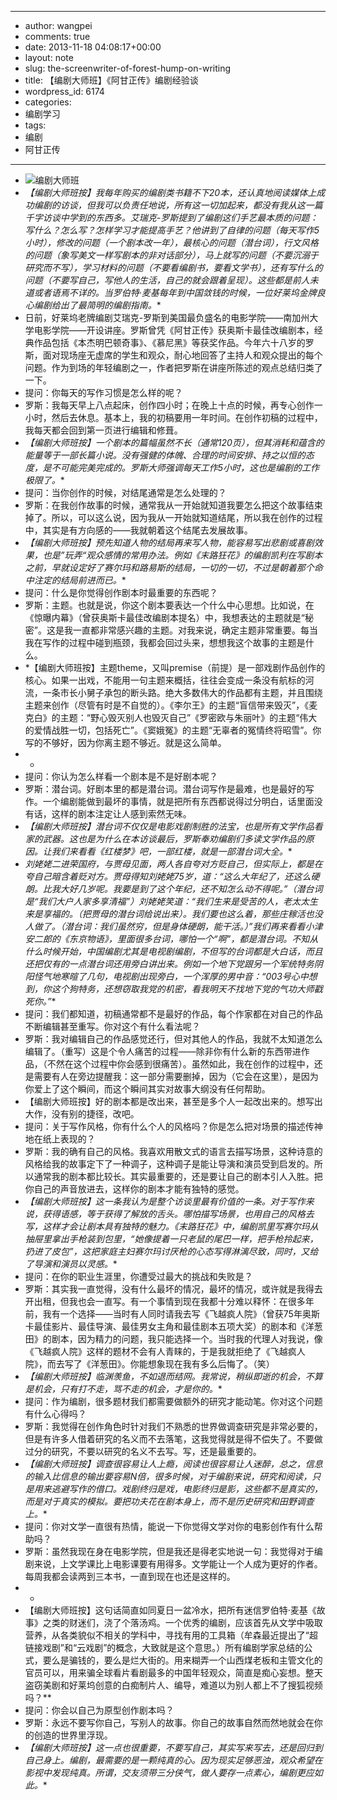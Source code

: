 - --
- author: wangpei
- comments: true
- date: 2013-11-18 04:08:17+00:00
- layout: note
- slug: the-screenwriter-of-forest-hump-on-writing
- title: 【编剧大师班】《阿甘正传》编剧经验谈
- wordpress_id: 6174
- categories:
- 编剧学习
- tags:
- 编剧
- 阿甘正传
- --
- ![编剧大师班](http://www.baibanbao.net/wp-content/uploads/2013/11/moon-path.jpg)
- *【编剧大师班按】我每年购买的编剧类书籍不下20本，还认真地阅读媒体上成功编剧的访谈，但我可以负责任地说，所有这一切加起来，都没有我从这一篇千字访谈中学到的东西多。艾瑞克-罗斯提到了编剧这们手艺最本质的问题：写什么？怎么写？怎样学习才能提高手艺？他讲到了自律的问题（每天写作5小时），修改的问题（一个剧本改一年），最核心的问题（潜台词），行文风格的问题（象写美文一样写剧本的非对话部分），马上就写的问题（不要沉溺于研究而不写），学习材料的问题（不要看编剧书，要看文学书），还有写什么的问题（不要写自己，写他人的生活，自己的就会跟着呈现）。这些都是前人未道或者语焉不详的。当罗伯特·麦基每年到中国敛钱的时候，一位好莱坞金牌良心编剧给出了最简明的编剧指南。**
- 日前，好莱坞老牌编剧艾瑞克-罗斯到美国最负盛名的电影学院——南加州大学电影学院——开设讲座。罗斯曾凭《阿甘正传》获奥斯卡最佳改编剧本，经典作品包括《本杰明巴顿奇事》、《慕尼黑》等获奖作品。今年六十八岁的罗斯，面对现场座无虚席的学生和观众，耐心地回答了主持人和观众提出的每个问题。作为到场的年轻编剧之一，作者把罗斯在讲座所陈述的观点总结归类了一下。
- 提问：你每天的写作习惯是怎么样的呢？
- 罗斯：我每天早上八点起床，创作四小时；在晚上十点的时候，再专心创作一小时，然后去休息。基本上，我的初稿要用一年时间。在创作初稿的过程中，我每天都会回到第一页进行编辑和修葺。
- *【编剧大师班按】一个剧本的篇幅虽然不长（通常120页），但其消耗和蕴含的能量等于一部长篇小说。没有强健的体魄、合理的时间安排、持之以恒的态度，是不可能完美完成的。罗斯大师强调每天工作5小时，这也是编剧的工作极限了。**
- 提问：当你创作的时候，对结尾通常是怎么处理的？
- 罗斯：在我创作故事的时候，通常我从一开始就知道我要怎么把这个故事结束掉了。所以，可以这么说，因为我从一开始就知道结尾，所以我在创作的过程中，其实是有方向感的——我就朝着这个结尾去发展故事。
- *【编剧大师班按】预先知道人物的结局再来写人物，能容易写出悲剧或喜剧效果，也是”玩弄“观众感情的常用办法。例如《末路狂花》的编剧凯利在写剧本之前，早就设定好了赛尔玛和路易斯的结局，一切的一切，不过是朝着那个命中注定的结局前进而已。**
- 提问：什么是你觉得创作剧本时最重要的东西呢？
- 罗斯：主题。也就是说，你这个剧本要表达一个什么中心思想。比如说，在《惊曝内幕》（曾获奥斯卡最佳改编剧本提名）中，我想表达的主题就是“秘密”。这是我一直都非常感兴趣的主题。对我来说，确定主题非常重要。每当我在写作的过程中碰到瓶颈，我都会回过头来，想想我这个故事的主题是什么。
- *【编剧大师班按】主题theme，又叫premise（前提）是一部戏剧作品创作的核心。如果一出戏，不能用一句主题来概括，往往会变成一条没有航标的河流，一条市长小舅子承包的断头路。绝大多数伟大的作品都有主题，并且围绕主题来创作（尽管有时是不自觉的）。《李尔王》的主题“盲信带来毁灭”，《麦克白》的主题：“野心毁灭别人也毁灭自己”《罗密欧与朱丽叶》的主题“伟大的爱情战胜一切，包括死亡”。《窦娥冤》的主题“无辜者的冤情终将昭雪”。你写的不够好，因为你离主题不够近。就是这么简单。
- *
- 提问：你认为怎么样看一个剧本是不是好剧本呢？
- 罗斯：潜台词。好剧本里的都是潜台词。潜台词写作是最难，也是最好的写作。一个编剧能做到最坏的事情，就是把所有东西都说得过分明白，话里面没有话，这样的剧本注定让人感到索然无味。
- *【编剧大师班按】潜台词不仅仅是电影戏剧制胜的法宝，也是所有文学作品看家的武器。这也是为什么在本访谈最后，罗斯奉劝编剧们多读文学作品的原因。让我们来看看《红楼梦》吧，一部红楼，就是一部潜台词大全。**
- *刘姥姥二进荣国府，与贾母见面，两人各自夸对方贬自己，但实际上，都是在夸自己暗含着贬对方。贾母得知刘姥姥75岁，道：“这么大年纪了，还这么硬朗。比我大好几岁呢。我要是到了这个年纪，还不知怎么动不得呢。”（潜台词是“我们大户人家多享清福”）刘姥姥笑道：“我们生来是受苦的人，老太太生来是享福的。（把贾母的潜台词给说出来）。我们要也这么着，那些庄稼活也没人做了。（潜台词：我们虽然穷，但是身体硬朗，能干活。）”我们再来看看小津安二郎的《东京物语》，里面很多台词，哪怕一个“啊”，都是潜台词。不知从什么时候开始，中国编剧尤其是电视剧编剧，不但写的台词都是大白话，而且还把仅有的一点潜台词还用旁白讲出来。例如一个地下党跟另一个军统特务阴阳怪气地寒暄了几句，电视剧出现旁白，一个浑厚的男中音：“003号心中想到，你这个狗特务，还想窃取我党的机密，看我明天不找地下党的气功大师戳死你。”**
- 提问：我们都知道，初稿通常都不是最好的作品，每个作家都在对自己的作品不断编辑甚至重写。你对这个有什么看法呢？
- 罗斯：我对编辑自己的作品感觉还行，但对其他人的作品，我就不太知道怎么编辑了。（重写）这是个令人痛苦的过程——除非你有什么新的东西带进作品，（不然在这个过程中你会感到很痛苦）。虽然如此，我在创作的过程中，还是需要有人在旁边提醒我：这一部分需要删掉，因为（它会在这里），是因为你爱上了这个瞬间，而这个瞬间其实对故事大纲没有任何帮助。
- 【编剧大师班按】好的剧本都是改出来，甚至是多个人一起改出来的。想写出大作，没有别的捷径，改吧。
- 提问：关于写作风格，你有什么个人的风格吗？你是怎么把对场景的描述传神地在纸上表现的？
- 罗斯：我的确有自己的风格。我喜欢用散文式的语言去描写场景，这种诗意的风格给我的故事定下了一种调子，这种调子是能让导演和演员受到启发的。所以通常我的剧本都比较长。其实最重要的，还是要让自己的剧本引人入胜。把你自己的声音放进去，这样你的剧本才能有独特的感觉。
- *【编剧大师班按】这一条我认为是整个访谈里最有价值的一条。对于写作来说，获得语感，等于获得了解放的舌头。哪怕描写场景，也用自己的风格去写，这样才会让剧本具有独特的魅力。《末路狂花》中，编剧凯里写赛尔玛从抽屉里拿出手枪装到包里，“她像提着一只老鼠的尾巴一样，把手枪拎起来，扔进了皮包”，这把家庭主妇赛尔玛讨厌枪的心态写得淋漓尽致，同时，又给了导演和演员以灵感。**
- 提问：在你的职业生涯里，你遭受过最大的挑战和失败是？
- 罗斯：其实我一直觉得，没有什么最坏的情况，最坏的情况，或许就是我得去开出租，但我也会一直写。有一个事情到现在我都十分难以释怀：在很多年前，我有一个选择——当时有人同时请我去写《飞越疯人院》（曾获75年奥斯卡最佳影片、最佳导演、最佳男女主角和最佳剧本五项大奖）的剧本和《洋葱田》的剧本，因为精力的问题，我只能选择一个。当时我的代理人对我说，像《飞越疯人院》这样的题材不会有人青睐的，于是我就拒绝了《飞越疯人院》，而去写了《洋葱田》。你能想象现在我有多么后悔了。（笑）
- *【编剧大师班按】临渊羡鱼，不如退而结网。我常说，稍纵即逝的机会，不算是机会，只有打不走，骂不走的机会，才是你的。**
- 提问：作为编剧，很多题材我们都需要做额外的研究才能动笔。你对这个问题有什么心得吗？
- 罗斯：我觉得在创作角色时针对我们不熟悉的世界做调查研究是非常必要的，但是有许多人借着研究的名义而不去落笔，这我觉得就是得不偿失了。不要做过分的研究，不要以研究的名义不去写。写，还是最重要的。
- *【编剧大师班按】调查很容易让人上瘾，阅读也很容易让人迷醉，总之，信息的输入比信息的输出要容易N倍，很多时候，对于编剧来说，研究和阅读，只是用来逃避写作的借口。戏剧终归是戏，电影终归是影，这些都不是真实的，而是对于真实的模拟。要把功夫花在剧本身上，而不是历史研究和田野调查上。**
- 提问：你对文学一直很有热情，能说一下你觉得文学对你的电影创作有什么帮助吗？
- 罗斯：虽然我现在身在电影学院，但是我还是得老实地说一句：我觉得对于编剧来说，上文学课比上电影课要有用得多。文学能让一个人成为更好的作者。每周我都会读两到三本书，一直到现在也还是这样的。
- *
- 【编剧大师班按】这句话简直如同夏日一盆冷水，把所有迷信罗伯特·麦基《故事》之类的财迷们，浇了个落汤鸡。一个优秀的编剧，应该首先从文学中吸取营养，从各类貌似不相关的学科中，寻找有用的工具箱（牟森最近提出了“超链接戏剧”和“云戏剧”的概念，大致就是这个意思。）所有编剧学家总结的公式，要么是骗钱的，要么是烂大街的。用来糊弄一个山西煤老板和主管文化的官员可以，用来骗全球看片看剧最多的中国年轻观众，简直是痴心妄想。整天盗窃美剧和好莱坞创意的白痴制片人、编导，难道以为别人都上不了搜狐视频吗？**
- 提问：你会以自己为原型创作剧本吗？
- 罗斯：永远不要写你自己，写别人的故事。你自己的故事自然而然地就会在你的创造的世界里浮现。
- *【编剧大师班按】这一点也很重要，不要写自己，其实写来写去，还是回归到自己身上。编剧，最需要的是一颗纯真的心。因为现实足够恶浊，观众希望在影视中发现纯真。所谓，交友须带三分侠气，做人要存一点素心，编剧更应如此。**
